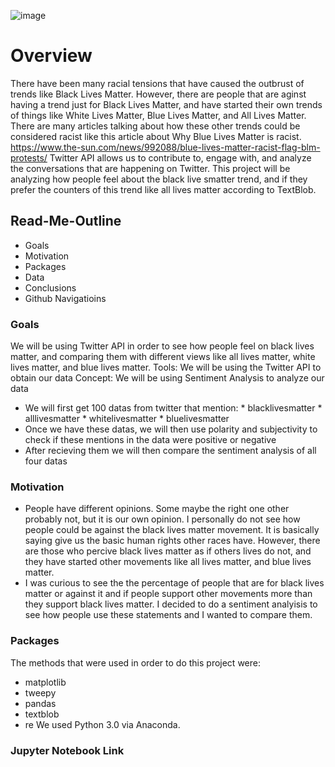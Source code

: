 ![image](https://user-images.githubusercontent.com/70491460/95289110-faddde80-0837-11eb-83a7-bae7fa96e0ca.png)
<p align="center">
   <![image](https://user-images.githubusercontent.com/70491460/93471239-1866fa80-f8c1-11ea-944f-0d42065c6273.png)>
<div align="center">
   <figcaption></figcaption>
</div>
</p>

# Overview

There have been many racial tensions that have caused the outbrust of trends like Black Lives Matter. However, there are people that are aginst having a trend just for Black Lives Matter, and have started their own trends of things like White Lives Matter, Blue Lives Matter, and All Lives Matter.
There are many articles talking about how these other trends could be considered racist like this article about Why Blue Lives Matter is racist. https://www.the-sun.com/news/992088/blue-lives-matter-racist-flag-blm-protests/
Twitter API allows us to contribute to, engage with, and analyze the conversations that are happening on Twitter.
This project will be analyzing how people feel about the black live smatter trend, and if they prefer the counters of this trend like all lives matter according to TextBlob.

## Read-Me-Outline

* Goals
* Motivation
* Packages
* Data
* Conclusions
* Github Navigatioins

### Goals

We will be using Twitter API in order to see how people feel on black lives matter, and comparing them with different views like all lives matter, white lives matter, and blue lives matter.
Tools: We will be using the Twitter API to obtain our data
Concept: We will be using Sentiment Analysis to analyze our data

* We will first get 100 datas from twitter that mention: 
      * blacklivesmatter
      * alllivesmatter
      * whitelivesmatter
      * bluelivesmatter
* Once we have these datas, we will then use polarity and subjectivity to check if these mentions in the data were positive or negative
* After recieving them we will then compare the sentiment analysis of all four datas 

### Motivation

* People have different opinions. Some maybe the right one other probably not, but it is our own opinion. I personally do not see how people could be against the black lives matter movement. It is basically saying give us the basic human rights other races have. However, there are those who percive black lives matter as if others lives do not, and they have started other movements like all lives matter, and blue lives matter.
* I was curious to see the the percentage of people that are for black lives matter or against it and if people support other movements more than they support black lives matter. I decided to do a sentiment analyisis to see how people use these statements and I wanted to compare them.

### Packages

The methods that were used in order to do this project were:
 * matplotlib
 * tweepy
 * pandas
 * textblob
 * re
We used Python 3.0 via Anaconda.

### Jupyter Notebook Link


